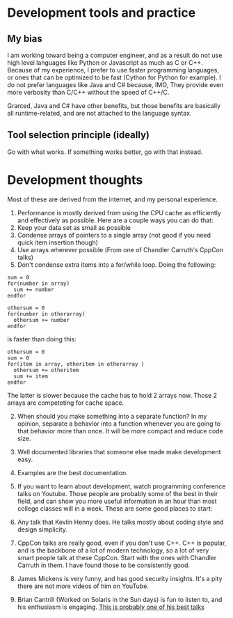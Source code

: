 # Development tools and practice

## My bias
I am working toward being a computer engineer, and as a result do not use high level languages like Python or Javascript as much as C or C++. Because of my experience, I prefer to use faster programming languages, or ones that can be optimized to be fast (Cython for Python for example). I do not prefer languages like Java and C# because, IMO, They provide even more verbosity than C/C++ without the speed of C++/C. 

Granted, Java and C# have other benefits, but those benefits are basically all runtime-related, and are not attached to the language syntax.

## Tool selection principle (ideally)
Go with what works. If something works better, go with that instead.

# Development thoughts
Most of these are derived from the internet, and my personal experience.

1. Performance is mostly derived from using the CPU cache as efficiently and effectively as possible. Here are a couple ways you can do that:
  1. Keep your data set as small as possible
  2. Condense arrays of pointers to a single array (not good if you need quick item insertion though)
  3. Use arrays wherever possible (From one of Chandler Carruth's CppCon talks)
  4. Don't condense extra items into a for/while loop. Doing the following:
  ```
  sum = 0
  for(number in array)
    sum += number
  endfor
  
  othersum = 0
  for(number in otherarray)
    othersum += number
  endfor
  
  ```
  is faster than doing this:
  ```
  othersum = 0
  sum = 0
  for(item in array, otheritem in otherarray )
    othersum += otheritem
    sum += item
  endfor
  ```
  The latter is slower because the cache has to hold 2 arrays now. Those 2 arrays are competeting for cache space.
  
2. When should you make something into a separate function? In my opinion, separate a behavior into a function whenever you are going to that behavior more than once. It will be more compact and reduce code size.

3. Well documented libraries that someone else made make development easy.

4. Examples are the best documentation.

5. If you want to learn about development, watch programming conference talks on Youtube. Those people are probably some of the best in their field, and can show you more useful information in an hour than most college classes will in a week. These are some good places to start:
  1. Any talk that Kevlin Henny does. He talks mostly about coding style and design simplicity.
  2. CppCon talks are really good, even if you don't use C++. C++ is popular, and is the backbone of a lot of modern technology, so a lot of very smart people talk at these CppCon. Start with the ones with Chandler Carruth in them. I have found those to be consistently good.
  3. James Mickens is very funny, and has good security insights. It's a pity there are not more videos of him on YouTube.
  4. Brian Cantrill (Worked on Solaris in the Sun days) is fun to listen to, and his enthusiasm is engaging. [This is probably one of his best talks](https://www.youtube.com/watch?v=9QMGAtxUlAc)


